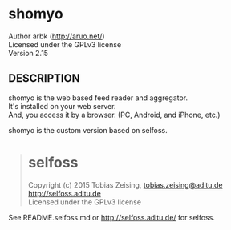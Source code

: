 shomyo
======

Author arbk (http://aruo.net/)  
Licensed under the GPLv3 license  
Version 2.15  


DESCRIPTION
-----------

shomyo is the web based feed reader and aggregator.  
It's installed on your web server.  
And, you access it by a browser. (PC, Android, and iPhone, etc.)  

shomyo is the custom version based on selfoss.  

> selfoss
> =======
> 
> Copyright (c) 2015 Tobias Zeising, tobias.zeising@aditu.de  
> http://selfoss.aditu.de  
> Licensed under the GPLv3 license

See README.selfoss.md or http://selfoss.aditu.de/ for selfoss.  

